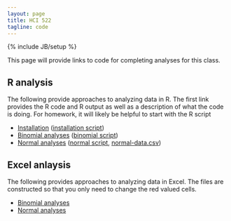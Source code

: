 ```yaml
--- 
layout: page
title: HCI 522
tagline: code
---
```

{% include JB/setup %}

This page will provide links to code for completing analyses for this class. 

## R analysis

The following provide approaches to analyzing data in R. 
The first link provides the R code and R output as well as a description of what
the code is doing. 
For homework, it will likely be helpful to start with the R script 

- [Installation](installation/installation.html) ([installation script](installation/installation.R))
- [Binomial analyses](binomial/binomial.html) ([binomial script](binomial/binomial.R))
- [Normal analyses](normal/normal.html) ([normal script](normal/normal.R), [normal-data.csv](normal/normal-data.csv)) 

## Excel anlaysis

The following provides approaches to analyzing data in Excel. 
The files are constructed so that you only need to change the red valued cells. 

- [Binomial analyses](binomial/binomial.xlsx)
- [Normal analyses](normal/normal.xlsx)
